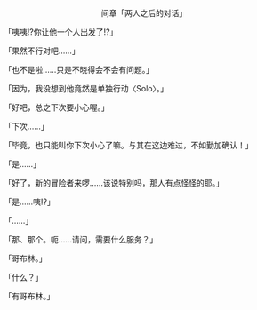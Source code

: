 <p align="center">间章「两人之后的对话」</p>

「咦咦!?你让他一个人出发了!?」

「果然不行对吧……」

「也不是啦……只是不晓得会不会有问题。」

「因为，我没想到他竟然是单独行动〈Solo〉。」

「好吧，总之下次要小心喔。」

「下次……」

「毕竟，也只能叫你下次小心了嘛。与其在这边难过，不如勤加确认！」

「是……」

「好了，新的冒险者来啰……该说特别吗，那人有点怪怪的耶。」

「是……咦!?」

「……」

「那、那个。呃……请问，需要什么服务？」

「哥布林。」

「什么？」

「有哥布林。」

